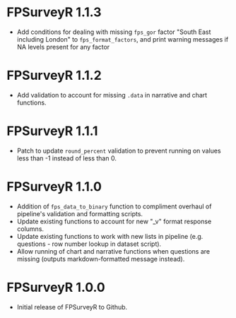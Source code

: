 # FPSurveyR 1.1.3

* Add conditions for dealing with missing `fps_gor` factor "South East including London" to `fps_format_factors`, and print warning messages if NA levels present for any factor

# FPSurveyR 1.1.2

* Add validation to account for missing `.data` in narrative and chart functions.

# FPSurveyR 1.1.1

* Patch to update `round_percent` validation to prevent running on values less than -1 instead of less than 0. 

# FPSurveyR 1.1.0

* Addition of `fps_data_to_binary` function to compliment overhaul of pipeline's validation and formatting scripts.
* Update existing functions to account for new "_v" format response columns.
* Update existing functions to work with new lists in pipeline (e.g. questions - row number lookup in dataset script).
* Allow running of chart and narrative functions when questions are missing (outputs markdown-formatted message instead).

# FPSurveyR 1.0.0

* Initial release of FPSurveyR to Github.
